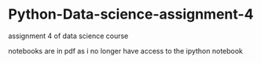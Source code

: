# Python-Data-science-assignment-4
assignment 4 of data science course

notebooks are in pdf as i no longer have access to the ipython notebook
